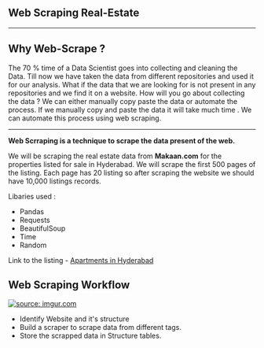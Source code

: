 ## Web Scraping Real-Estate



---
## Why Web-Scrape ?
The 70 % time of a Data Scientist goes into collecting and cleaning the Data. Till now we have taken the data from different repositories and used it for our analysis. What if the data that we are looking for is not present in any repositories and we find it on a website. How will you go about collecting the data ? We can either manually copy paste the data or automate the process. If we manually copy and paste the data it will take much time . We can automate this process using web scraping.


---

**Web Scrraping is a technique to scrape the data present of the web.** 


We will be scraping the real estate data from **Makaan.com**  for the 
properties listed for sale in Hyderabad. We will scrape the first 500 pages of the listing. Each page has 20 listing so after scraping the website we should have 10,000 listings records.

Libaries used :
 * Pandas
 * Requests
 * BeautifulSoup
 * Time
 * Random

 Link to the listing - [Apartments in Hyderabad](https://www.makaan.com/hyderabad-residential-property/buy-property-in-hyderabad-city?budget=,&page=1)
 
## Web Scraping Workflow

  <a href="https://imgur.com/2yHeAam"><img src="https://imgur.com/2yHeAam.png" title="source: imgur.com" /></a>
  * Identify Website and it's structure
  * Build a scraper to scrape data from different tags.
  * Store the scrapped data in Structure tables.
  
   

